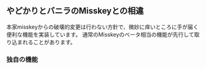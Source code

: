 ## やどかりとバニラのMisskeyとの相違
本家misskeyからの破壊的変更は行わない方針で、微妙に痒いところに手が届く便利な機能を実装しています。
通常のMisskeyのベータ相当の機能が先行して取り込まれることがあります。

### 独自の機能
